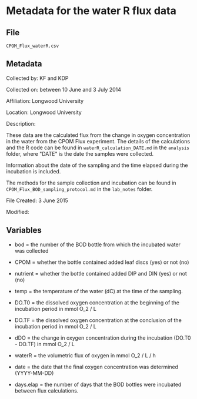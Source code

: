 # Metadata for the water R flux data 

## File

`CPOM_Flux_waterR.csv`

## Metadata

Collected by: KF and KDP

Collected on: between 10 June and 3 July 2014

Affiliation: Longwood University

Location: Longwood University

Description:

These data are the calculated flux from the change in oxygen concentration in the water from the CPOM Flux experiment.  The details of the calculations and the R code can be found in `waterR_calculation_DATE.md` in the `analysis` folder, where "DATE" is the date the samples were collected. 

Information about the date of the sampling and the time elapsed during the incubation is included.

The methods for the sample collection and incubation can be found in `CPOM_Flux_BOD_sampling_protocol.md` in the `lab_notes` folder.
 
File Created: 3 June 2015

Modified: 

## Variables

* bod = the number of the BOD bottle from which the incubated water was collected

* CPOM = whether the bottle contained added leaf discs (yes) or not (no)

* nutrient = whether the bottle contained added DIP and DIN (yes) or not (no)

* temp = the temperature of the water (dC) at the time of the sampling.

* DO.T0 = the dissolved oxygen concentration at the beginning of the incubation period in mmol O_2 / L

* DO.TF = the dissolved oxygen concentration at the conclusion of the incubation period in mmol O_2 / L

* dDO = the change in oxygen concentration during the incubation (DO.T0 - DO.TF) in mmol O_2 / L

* waterR = the volumetric flux of oxygen in mmol O_2 / L / h

* date = the date that the final oxygen concentration was determined (YYYY-MM-DD)

* days.elap = the number of days that the BOD bottles were incubated between flux calculations.
